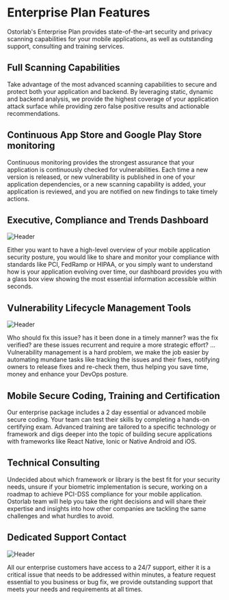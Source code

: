 # Enterprise Plan Features

Ostorlab's Enterprise Plan provides state-of-the-art security and privacy scanning capabilities for your mobile
applications, as well as outstanding support, consulting and training services.

## Full Scanning Capabilities

Take advantage of the most advanced scanning capabilities to secure and protect both your application and backend.
By leveraging static, dynamic and backend analysis, we provide the highest coverage of your application attack surface
while providing zero false positive results and actionable recommendations.

## Continuous App Store and Google Play Store monitoring

Continuous monitoring provides the strongest assurance that your application is continuously checked for
vulnerabilities. Each time a new version is released, or new vulnerability is published in one of your application
dependencies, or a new scanning capability is added, your application is reviewed, and you are notified on new findings to take timely actions.

## Executive, Compliance and Trends Dashboard

![Header](/enterprise/dashboard.svg)


Either you want to have a high-level overview of your mobile application security posture, you would like to share and
monitor your compliance with standards like PCI, FedRamp or HIPAA, or you simply want to understand how is your
application evolving over time, our dashboard provides you with a glass box view showing the most essential information
accessible within seconds.

## Vulnerability Lifecycle Management Tools

![Header](/enterprise/cycle.svg)


Who should fix this issue? has it been done in a timely manner? was the fix verified? are these issues recurrent and
require a more strategic effort? ... Vulnerability management is a hard problem, we make the job easier by automating
mundane tasks like tracking the issues and their fixes, notifying owners to release fixes and re-check them, thus
helping you save time, money and enhance your DevOps posture.

## Mobile Secure Coding, Training and Certification

Our enterprise package includes a 2 day essential or advanced mobile secure coding. Your team can test their skills by
completing a hands-on certifying exam. Advanced training are tailored to a specific technology or framework and digs
deeper into the topic of building secure applications with frameworks like React Native, Ionic or Native Android and iOS.

## Technical Consulting

Undecided about which framework or library is the best fit for your security needs, unsure if your biometric
implementation is secure, working on a roadmap to achieve PCI-DSS compliance for your mobile application. Ostorlab
team will help you take the right decisions and will share their expertise and insights into how other companies are
tackling the same challenges and what hurdles to avoid.

## Dedicated Support Contact

![Header](/enterprise/support.svg)

All our enterprise customers have access to a 24/7 support, either it is a critical issue that needs to be addressed
within minutes, a feature request essential to you business or bug fix, we provide outstanding support that meets your
needs and requirements at all times.
